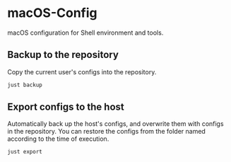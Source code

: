# macOS-Config

macOS configuration for Shell environment and tools.

## Backup to the repository

Copy the current user's configs into the repository.

```bash
just backup
```

## Export configs to the host

Automatically back up the host's configs, and overwrite them with configs in the repository.
You can restore the configs from the folder named according to the time of execution.

```bash
just export
```
